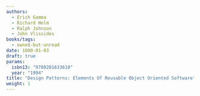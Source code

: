 ```yaml
---
authors:
  - Erich Gamma
  - Richard Helm
  - Ralph Johnson
  - John Vlissides
books/tags:
  - owned-but-unread
date: 1800-01-03
draft: true
params:
  isbn13: "9780201633610"
  year: "1994"
title: "Design Patterns: Elements Of Reusable Object Oriented Software"
weight: 1
---
```


<!--more-->
